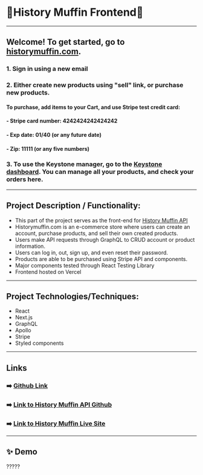 # 🧁History Muffin Frontend🧁

---

## Welcome! To get started, go to [historymuffin.com](https://historymuffin.com).
### 1. Sign in using a new email
### 2. Either create new products using "sell" link, or purchase new products. 
#### To purchase, add items to your Cart, and use Stripe test credit card: 
#### - Stripe card number: 4242424242424242
#### - Exp date: 01/40 (or any future date)
#### - Zip: 11111 (or any five numbers)
### 3. To use the Keystone manager, go to the [Keystone dashboard](https://api.historymuffin.com/). You can manage all your products, and check your orders here.

---

## Project Description / Functionality: 
- This part of the project serves as the front-end for [History Muffin API](https://github.com/cjmaret/history-muffin-api)
- Historymuffin.com is an e-commerce store where users can create an account, purchase products, and sell their own created products.
- Users make API requests through GraphQL to CRUD account or product information.
- Users can log in, out, sign up, and even reset their password.
- Products are able to be purchased using Stripe API and components.
- Major components tested through React Testing Library
- Frontend hosted on Vercel

---

## Project Technologies/Techniques:
- React
- Next.js
- GraphQL
- Apollo
- Stripe
- Styled components

---

## Links
### ➡️ [Github Link](https://github.com/cjmaret/history-muffin-frontend)
### ➡️ [Link to History Muffin API Github](https://github.com/cjmaret/history-muffin-api)
### ➡️ [Link to History Muffin Live Site](https://historymuffin.com/)

---

## ✨ Demo
?????
